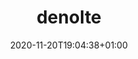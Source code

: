 ---
title: denolte
date: 2020-11-20T19:04:38+01:00
draft: true

username: denolte

name: John Doe
picture: "images/author.jpg"

role: Student

organizations:
  - name: Beispieluniversität
    url: "www.example.com"

interests:
  - Programming
  - Coding

education:
  courses:
  - course: MSc Computer Science
    institution: Example university
    year: 2020
  - course: BSc Computer Science
    institution: Example university
    year: 2017

# Icons from FontAwesome
social:
  - icon: fa-envelope
    icon_pack: fas
    link: "#contactform"
  - icon: fa-linkedin
    icon_pack: fab
    link: "https://linkedin.com"
  - icon: fa-xing
    icon_pack: fab
    link: "https://xing.com"
  - icon: fa-github
    icon_pack: fab
    link: "https://github.com"
  - icon: fa-youtube
    icon_pack: fab
    link: "https://youtube.com"

message: Hi, ich bin John Doe.
---